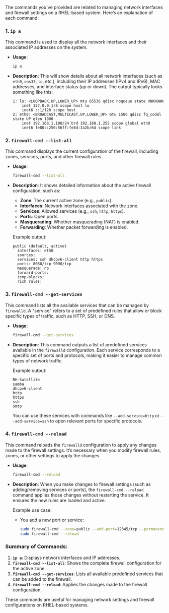 The commands you've provided are related to managing network interfaces and firewall settings on a RHEL-based system. Here’s an explanation of each command:

### 1. **`ip a`**  
This command is used to display all the network interfaces and their associated IP addresses on the system.

- **Usage**: 
  ```bash
  ip a
  ```

- **Description**: This will show details about all network interfaces (such as `eth0`, `ens33`, `lo`, etc.), including their IP addresses (IPv4 and IPv6), MAC addresses, and interface status (up or down). The output typically looks something like this:

  ```
  1: lo: <LOOPBACK,UP,LOWER_UP> mtu 65536 qdisc noqueue state UNKNOWN
      inet 127.0.0.1/8 scope host lo
      inet6 ::1/128 scope host
  2: eth0: <BROADCAST,MULTICAST,UP,LOWER_UP> mtu 1500 qdisc fq_codel state UP qlen 1000
      inet 192.168.1.100/24 brd 192.168.1.255 scope global eth0
      inet6 fe80::250:56ff:fe8d:3a2b/64 scope link
  ```

### 2. **`firewall-cmd --list-all`**  
This command displays the current configuration of the firewall, including zones, services, ports, and other firewall rules.

- **Usage**:
  ```bash
  firewall-cmd --list-all
  ```

- **Description**: It shows detailed information about the active firewall configuration, such as:
  - **Zone**: The current active zone (e.g., `public`).
  - **Interfaces**: Network interfaces associated with the zone.
  - **Services**: Allowed services (e.g., `ssh`, `http`, `https`).
  - **Ports**: Open ports.
  - **Masquerading**: Whether masquerading (NAT) is enabled.
  - **Forwarding**: Whether packet forwarding is enabled.

  Example output:
  ```
  public (default, active)
    interfaces: eth0
    sources: 
    services: ssh dhcpv6-client http https
    ports: 8080/tcp 9090/tcp
    masquerade: no
    forward-ports: 
    icmp-blocks: 
    rich rules: 
  ```

### 3. **`firewall-cmd --get-services`**  
This command lists all the available services that can be managed by `firewalld`. A "service" refers to a set of predefined rules that allow or block specific types of traffic, such as HTTP, SSH, or DNS.

- **Usage**:
  ```bash
  firewall-cmd --get-services
  ```

- **Description**: This command outputs a list of predefined services available in the `firewalld` configuration. Each service corresponds to a specific set of ports and protocols, making it easier to manage common types of network traffic.

  Example output:
  ```
  RH-Satellite
  samba
  dhcpv6-client
  http
  https
  ssh
  smtp
  ```
  
  You can use these services with commands like `--add-service=http` or `--add-service=ssh` to open relevant ports for specific protocols.

### 4. **`firewall-cmd --reload`**  
This command reloads the `firewalld` configuration to apply any changes made to the firewall settings. It’s necessary when you modify firewall rules, zones, or other settings to apply the changes.

- **Usage**:
  ```bash
  firewall-cmd --reload
  ```

- **Description**: When you make changes to firewall settings (such as adding/removing services or ports), the `firewall-cmd --reload` command applies those changes without restarting the service. It ensures the new rules are loaded and active.

  Example use case:
  - You add a new port or service:
    ```bash
    sudo firewall-cmd --zone=public --add-port=12345/tcp --permanent
    sudo firewall-cmd --reload
    ```

### Summary of Commands:
1. **`ip a`**: Displays network interfaces and IP addresses.
2. **`firewall-cmd --list-all`**: Shows the complete firewall configuration for the active zone.
3. **`firewall-cmd --get-services`**: Lists all available predefined services that can be added to the firewall.
4. **`firewall-cmd --reload`**: Applies the changes made to the firewall configuration.

These commands are useful for managing network settings and firewall configurations on RHEL-based systems.
